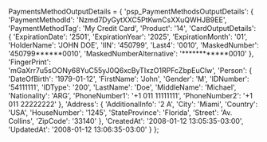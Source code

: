 PaymentsMethodOutputDetails = {
    'psp_PaymentMethodsOutputDetails': {
        'PaymentMethodId': 'Nzmd7DyGytXXC5PtKwnCsXXuQWHJB9EE',
        'PaymentMethodTag': 'My Credit Card',
        'Product': '14',
        'CardOutputDetails': {
            'ExpirationDate': '2501',
            'ExpirationYear': '2025',
            'ExpirationMonth': '01',
            'HolderName': 'JOHN DOE',
            'IIN': '450799',
            'Last4': '0010',
            'MaskedNumber': '450799******0010',
            'MaskedNumberAlternative': '************0010'
            },
        'FingerPrint': 'mGaXrr7u5sOONy68YuC55yJ0Q6xcByTIxzO1RPFcZbpEuClw',
        'Person': {
            'DateOfBirth': '1979-01-12',
            'FirstName': 'John',
            'Gender': 'M',
            'IDNumber': '54111111',
            'IDType': '200',
            'LastName': 'Doe',
            'MiddleName': 'Michael',
            'Nationality': 'ARG',
            'PhoneNumber1': '+1 011 11111111',
            'PhoneNumber2': '+1 011 22222222'
            },
        'Address': {
            'AdditionalInfo': '2 A',
            'City': 'Miami',
            'Country': 'USA',
            'HouseNumber': '1245',
            'StateProvince': 'Florida',
            'Street': 'Av. Collins',
            'ZipCode': '33140'
            },
        'CreatedAt': '2008-01-12 13:05:35-03:00',
        'UpdatedAt': '2008-01-12 13:06:35-03:00'
    }
};